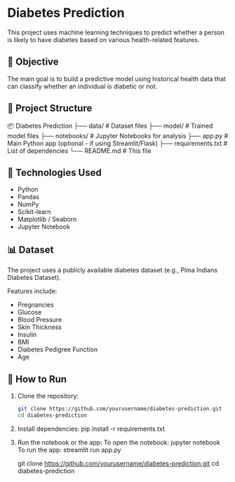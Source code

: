 # Diabetes Prediction

This project uses machine learning techniques to predict whether a person is likely to have diabetes based on various health-related features.

## 🧠 Objective

The main goal is to build a predictive model using historical health data that can classify whether an individual is diabetic or not.

## 📁 Project Structure

📦 Diabetes Prediction
├── data/ # Dataset files
├── model/ # Trained model files
├── notebooks/ # Jupyter Notebooks for analysis
├── app.py # Main Python app (optional - if using Streamlit/Flask)
├── requirements.txt # List of dependencies
└── README.md # This file


## 🧪 Technologies Used

- Python
- Pandas
- NumPy
- Scikit-learn
- Matplotlib / Seaborn
- Jupyter Notebook

## 📊 Dataset

The project uses a publicly available diabetes dataset (e.g., Pima Indians Diabetes Dataset).

Features include:
- Pregnancies
- Glucose
- Blood Pressure
- Skin Thickness
- Insulin
- BMI
- Diabetes Pedigree Function
- Age

## 🚀 How to Run

1. Clone the repository:

      ```bash
   git clone https://github.com/yourusername/diabetes-prediction.git
   cd diabetes-prediction

2. Install dependencies:
   pip install -r requirements.txt

3. Run the notebook or the app:
   To open the notebook:
     jupyter notebook
   To run the app:
     streamlit run app.py



   git clone https://github.com/yourusername/diabetes-prediction.git
   cd diabetes-prediction
